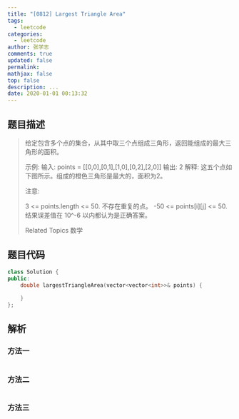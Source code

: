 ```yaml
---
title: "[0812] Largest Triangle Area"
tags:
  - leetcode
categories:
  - leetcode
author: 张学志
comments: true
updated: false
permalink:
mathjax: false
top: false
description: ...
date: 2020-01-01 00:13:32
---
```


## 题目描述

> 给定包含多个点的集合，从其中取三个点组成三角形，返回能组成的最大三角形的面积。 
> 
> 
> 示例:
> 输入: points = [[0,0],[0,1],[1,0],[0,2],[2,0]]
> 输出: 2
> 解释: 
> 这五个点如下图所示。组成的橙色三角形是最大的，面积为2。
> 
> 
> 
> 
> 注意: 
> 
> 
> 3 <= points.length <= 50. 
> 不存在重复的点。 
> -50 <= points[i][j] <= 50. 
> 结果误差值在 10^-6 以内都认为是正确答案。 
> 
> Related Topics 数学

## 题目代码

```cpp
class Solution {
public:
    double largestTriangleArea(vector<vector<int>>& points) {
        
    }
};
```

## 解析

### 方法一

```cpp

```

### 方法二

```cpp

```

### 方法三

```cpp

```

